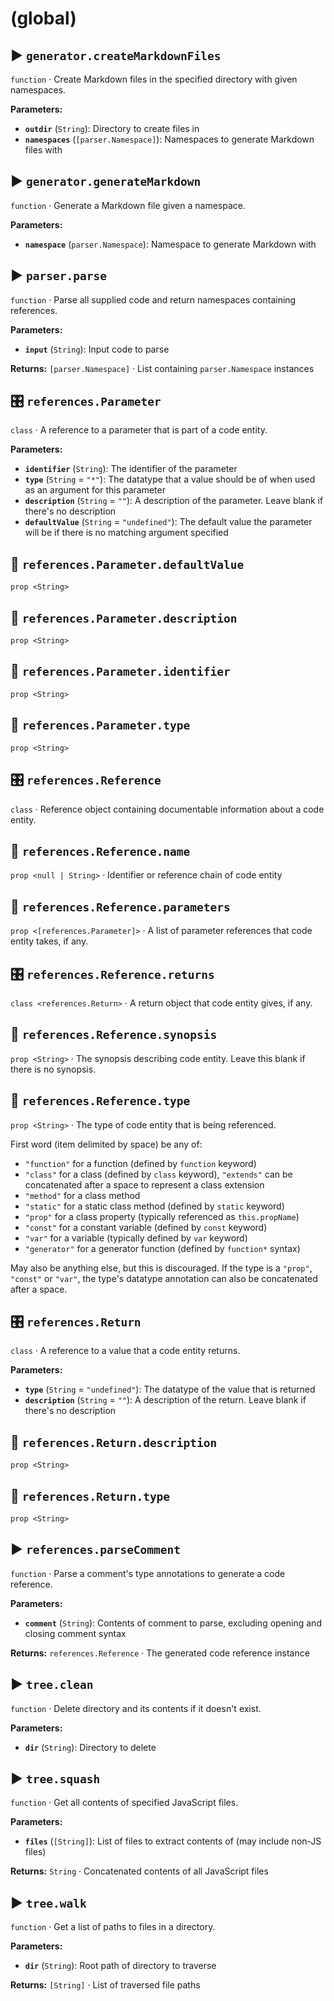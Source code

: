 # (global)
## ▶️ `generator.createMarkdownFiles`
`function` · Create Markdown files in the specified directory with given namespaces.

**Parameters:**
* **`outdir`** (`String`): Directory to create files in
* **`namespaces`** (`[parser.Namespace]`): Namespaces to generate Markdown files with

## ▶️ `generator.generateMarkdown`
`function` · Generate a Markdown file given a namespace.

**Parameters:**
* **`namespace`** (`parser.Namespace`): Namespace to generate Markdown with

## ▶️ `parser.parse`
`function` · Parse all supplied code and return namespaces containing references.

**Parameters:**
* **`input`** (`String`): Input code to parse

**Returns:** `[parser.Namespace]` · List containing `parser.Namespace` instances

## 🎛️ `references.Parameter`
`class` · A reference to a parameter that is part of a code entity.

**Parameters:**
* **`identifier`** (`String`): The identifier of the parameter
* **`type`** (`String` = `"*"`): The datatype that a value should be of when used as an argument for this parameter
* **`description`** (`String` = `""`): A description of the parameter. Leave blank if there's no description
* **`defaultValue`** (`String` = `"undefined"`): The default value the parameter will be if there is no matching argument specified

## 🔡️ `references.Parameter.defaultValue`
`prop <String>`

## 🔡️ `references.Parameter.description`
`prop <String>`

## 🔡️ `references.Parameter.identifier`
`prop <String>`

## 🔡️ `references.Parameter.type`
`prop <String>`

## 🎛️ `references.Reference`
`class` · Reference object containing documentable information about a code entity.

## 🔡️ `references.Reference.name`
`prop <null | String>` · Identifier or reference chain of code entity

## 🔡️ `references.Reference.parameters`
`prop <[references.Parameter]>` · A list of parameter references that code entity takes, if any.

## 🎛️ `references.Reference.returns`
`class <references.Return>` · A return object that code entity gives, if any.

## 🔡️ `references.Reference.synopsis`
`prop <String>` · The synopsis describing code entity.
Leave this blank if there is no synopsis.

## 🔡️ `references.Reference.type`
`prop <String>` · The type of code entity that is being referenced.


First word (item delimited by space) be any of:
* `"function"` for a function (defined by `function` keyword)
* `"class"` for a class (defined by `class` keyword), `"extends"` can be
  concatenated after a space to represent a class extension
* `"method"` for a class method
* `"static"` for a static class method (defined by `static` keyword)
* `"prop"` for a class property (typically referenced as
  `this.propName`)
* `"const"` for a constant variable (defined by `const` keyword)
* `"var"` for a variable (typically defined by `var` keyword)
* `"generator"` for a generator function (defined by `function*` syntax)


May also be anything else, but this is discouraged. If the type is a
`"prop"`, `"const"` or `"var"`, the type's datatype annotation can also
be concatenated after a space.

## 🎛️ `references.Return`
`class` · A reference to a value that a code entity returns.

**Parameters:**
* **`type`** (`String` = `"undefined"`): The datatype of the value that is returned
* **`description`** (`String` = `""`): A description of the return. Leave blank if there's no description

## 🔡️ `references.Return.description`
`prop <String>`

## 🔡️ `references.Return.type`
`prop <String>`

## ▶️ `references.parseComment`
`function` · Parse a comment's type annotations to generate a code reference.

**Parameters:**
* **`comment`** (`String`): Contents of comment to parse, excluding opening and closing comment syntax

**Returns:** `references.Reference` · The generated code reference instance

## ▶️ `tree.clean`
`function` · Delete directory and its contents if it doesn't exist.

**Parameters:**
* **`dir`** (`String`): Directory to delete

## ▶️ `tree.squash`
`function` · Get all contents of specified JavaScript files.

**Parameters:**
* **`files`** (`[String]`): List of files to extract contents of (may include non-JS files)

**Returns:** `String` · Concatenated contents of all JavaScript files

## ▶️ `tree.walk`
`function` · Get a list of paths to files in a directory.

**Parameters:**
* **`dir`** (`String`): Root path of directory to traverse

**Returns:** `[String]` · List of traversed file paths
